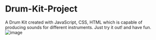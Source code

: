 # Drum-Kit-Project
A Drum Kit created with JavaScript, CSS, HTML which is capable of producing sounds for different instruments.
Just try it out! and have fun.
![image](https://user-images.githubusercontent.com/97521394/193900105-2b1af80c-dae1-4407-b37f-cabc1de8c781.png)

